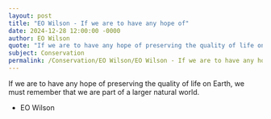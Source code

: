 ```yaml
---
layout: post
title: "EO Wilson - If we are to have any hope of"
date: 2024-12-28 12:00:00 -0000
author: EO Wilson
quote: "If we are to have any hope of preserving the quality of life on Earth, we must remember that we are part of a larger natural world."
subject: Conservation
permalink: /Conservation/EO Wilson/EO Wilson - If we are to have any hope of
---
```


If we are to have any hope of preserving the quality of life on Earth, we must remember that we are part of a larger natural world.

- EO Wilson
